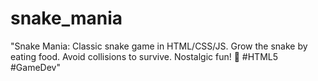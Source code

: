 # snake_mania
 "Snake Mania: Classic snake game in HTML/CSS/JS. Grow the snake by eating food. Avoid collisions to survive. Nostalgic fun! 🐍 #HTML5 #GameDev"
